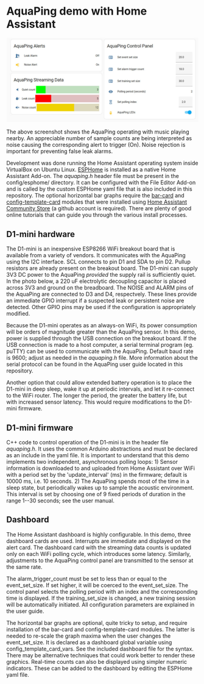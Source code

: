 # AquaPing demo with Home Assistant

![AquaPing Home Assistant Demo](https://github.com/microphonon/acoustic-leak-detector/blob/main/Home_Assistant/screenshot.jpg?raw=true)

The above screenshot shows the AquaPing operating with music playing nearby. An appreciable number of sample counts are being interpreted as noise causing the corresponding alert to trigger (On). Noise rejection is important for preventing false leak alarms.

Development was done running the Home Assistant operating system inside VirtualBox on Ubuntu Linux. [ESPHome](https://esphome.io/) is installed as a native Home Assistant Add-on. The *aquaping.h* header file must be present in the config/esphome/ directory. It can be configured with the File Editor Add-on and is called by the custom ESPHome yaml file that is also included in this repository. The optional horizontal bar graphs require the [bar-card](https://github.com/custom-cards/bar-card) and [config-template-card](https://github.com/iantrich/config-template-card) modules that were installed using [Home Assistant Community Store](https://hacs.xyz/) (a github account is required). There are plenty of good online tutorials that can guide you through the various install processes.

## D1-mini hardware

The D1-mini is an inexpensive ESP8266 WiFi breakout board that is available from a variety of vendors. It communicates with the AquaPing using the I2C interface. SCL connects to pin D1 and SDA to pin D2. Pullup resistors are already present on the breakout board. The D1-mini can supply 3V3 DC power to the AquaPing *provided* the supply rail is sufficiently quiet. In the photo below, a 220 uF electrolytic decoupling capacitor is placed across 3V3 and ground on the breadboard. The NOISE and ALARM pins of the AquaPing are connected to D3 and D4, respectvely. These lines provide an immediate GPIO interrupt if a suspected leak or persistent noise are detected. Other GPIO pins may be used if the configuration is appropriately modified.

Because the D1-mini operates as an always-on WiFi, its power consumption will be orders of magnitude greater than the AquaPing sensor. In this demo, power is supplied through the USB connection on the breakout board. If the USB connection is made to a host computer, a serial terminal program (eg. puTTY) can be used to communicate with the AquaPing. Default baud rate is 9600; adjust as needed in the *aquaping.h* file. More information about the serial protocol can be found in the AquaPing user guide located in this repository.

Another option that could allow extended battery operation is to place the D1-mini in deep sleep, wake it up at periodic intervals, and let it re-connect to the WiFi router. The longer the period, the greater the battery life, but with increased sensor latency. This would require modifications to the D1-mini firmware.

## D1-mini firmware

C++ code to control operation of the D1-mini is in the header file *aquaping.h*. It uses the common Arduino abstractions and must be declared as an include in the yaml file. It is important to understand that this demo implements two independent, asynchronous polling loops: 1) Sensor information is downloaded to and uploaded from Home Assistant over WiFi with a period set by the 'update_interval' (ms) in the firmware; default is 10000 ms, i.e. 10 seconds. 2) The AquaPing spends most of the time in a sleep state, but periodically wakes up to sample the acoustic environment. This interval is set by choosing one of 9 fixed periods of duration in the range 1--30 seconds; see the user manual. 

## Dashboard

The Home Assistant dashboard is highly configurable. In this demo, three dashboard cards are used. Interrupts are immediate and displayed on the alert card. The dashboard card with the streaming data counts is updated only on each WiFi polling cycle, which introduces some latency. Similarly, adjustments to the AquaPing control panel are transmitted to the sensor at the same rate. 

The alarm_trigger_count must be set to less than or equal to the event_set_size. If set higher, it will be coerced to the event_set_size. The control panel selects the polling period with an index and the corresponding time is displayed. If the training_set_size is changed, a new training session will be automatically initiated. All configuration parameters are explained in the user guide.

The horizontal bar graphs are optional, quite tricky to setup, and require installation of the bar-card and config-template-card modules. The latter is needed to re-scale the graph maxima when the user changes the event_set_size. It is declared as a dashboard global variable using config_template_card_vars. See the included dashboard file for the syntax. There may be alternative techniques that could work better to render these graphics. Real-time counts can also be displayed using simpler numeric indicators. These can be added to the dashboard by editing the ESPHome yaml file.
